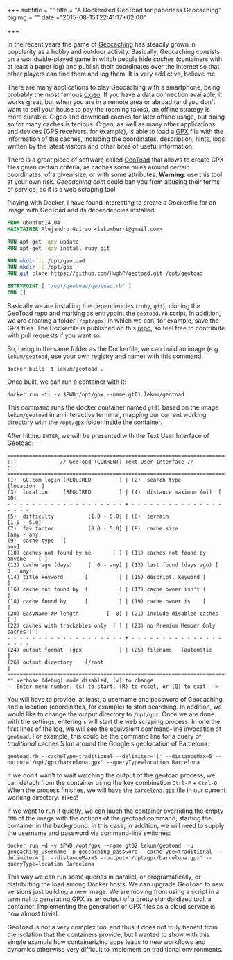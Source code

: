 +++
subtitle = ""
title = "A Dockerized GeoToad for paperless Geocaching"
bigimg = ""
date ="2015-08-15T22:41:17+02:00"

+++

In the recent years the game of [Geocaching](https://www.geocaching.com/) has steadily grown in popularity as a hobby and outdoor activity. Basically, Geocaching consists on a worldwide-played game in which people hide *caches* (containers with at least a paper log) and publish their coordinates over the internet so that other players can find them and log them. It is very addictive, believe me.

<!-- TEASER_END -->

There are many applications to play Geocaching with a smartphone, being probably the most famous [c:geo](http://www.cgeo.org/). If you have a data connection available, it works great, but when you are in a remote area or abroad (and you don't want to sell your house to pay the roaming taxes), an offline strategy is more suitable. C:geo and download caches for later offline usage, but doing so for many caches is tedious. C:geo, as well as many other applications and devices (GPS receivers, for example), is able to load a [GPX](https://en.wikipedia.org/wiki/GPS_Exchange_Format) file with the information of the caches, including the coordinates, description, hints, logs written by the latest visitors and other bites of useful information.

There is a great piece of software called [GeoToad](https://github.com/HughP/geotoad) that allows to create GPX files given certain criteria, as caches some miles around certain coordinates, of a given size, or with some attributes. **Warning**: use this tool at your own risk. *Geocaching.com* could ban you from abusing their terms of service, as it is a web scraping tool.

Playing with Docker, I have found interesting to create a Dockerfile for an image with GeoToad and its dependencies installed:

```Dockerfile
FROM ubuntu:14.04
MAINTAINER Alejandro Guirao <lekumberri@gmail.com>

RUN apt-get -qqy update
RUN apt-get -qqy install ruby git

RUN mkdir -p /opt/geotoad
RUN mkdir -p /opt/gpx
RUN git clone https://github.com/HughP/geotoad.git /opt/geotoad

ENTRYPOINT [ "/opt/geotoad/geotoad.rb" ]
CMD []
```

Basically we are installing the dependencies (`ruby`, `git`), cloning the GeoToad repo and marking as entrypoint the `geotoad.rb` script. In addition, we are creating a folder (`/opt/gpx`) in which we can, for example, save the GPX files. The Dockerfile is published on this [repo](https://github.com/lekum/geotoad-docker), so feel free to contribute with pull requests if you want so.

So, being in the same folder as the Dockerfile, we can build an image (e.g. `lekum/geotoad`, use your own registry and name) with this command:

```
docker build -t lekum/geotoad .
```

Once built, we can run a container with it:

```
docker run -ti -v $PWD:/opt/gpx --name gt01 lekum/geotoad
```

This command runs the docker container named `gt01` based on the image `lekum/geotoad` in an interactive terminal, mapping our current working directory with the `/opt/gpx` folder inside the container.

After hitting `ENTER`, we will be presented with the Text User Interface of Geotoad:

```
==============================================================================
:::              // GeoToad (CURRENT) Text User Interface //               :::
==============================================================================
(1)  GC.com login [REQUIRED         ] | (2)  search type          [location  ]
(3)  location     [REQUIRED         ] | (4)  distance maximum (mi)  [      10]
- - - - - - - - - - - - - - - - - - - + - - - - - - - - - - - - - - - - - - -
(5)  difficulty           [1.0 - 5.0] | (6)  terrain               [1.0 - 5.0]
(7)  fav factor           [0.0 - 5.0] | (8)  cache size            [any - any]
(9)  cache type   [                                                       any]
(10) caches not found by me       [ ] | (11) caches not found by anyone    [ ]
(12) cache age (days)     [  0 - any] | (13) last found (days ago) [  0 - any]
(14) title keyword       [          ] | (15) descript. keyword [             ]
(16) cache not found by  [          ] | (17) cache owner isn't [             ]
(18) cache found by      [          ] | (19) cache owner is    [             ]
(20) EasyName WP length         [  0] | (21) include disabled caches       [ ]
(22) caches with trackables only  [ ] | (23) no Premium Member Only caches [ ]
- - - - - - - - - - - - - - - - - - - + - - - - - - - - - - - - - - - - - - -
(24) output format  [gpx            ] | (25) filename   [automatic           ]
(26) output directory    [/root                                              ]
==============================================================================
** Verbose (debug) mode disabled, (v) to change
-- Enter menu number, (s) to start, (R) to reset, or (Q) to exit --> 
```

You will have to provide, at least, a username and password of Geocaching, and a location (coordinates, for example) to start searching. In addition, we would like to change the output directory to `/opt/gpx`. Once we are done with the settings, entering `s` will start the web scraping process. In one the first lines of the log, we will see the equivalent command-line invocation of `geotoad`. For example, this could be the command line for a query of *traditional* caches 5 km around the Google's geolocation of Barcelona:

```
geotoad.rb --cacheType=traditional --delimiter='|' --distanceMax=5 --output='/opt/gpx/barcelona.gpx' --queryType=location Barcelona
```

If we don't wan't to wait watching the output of the geotoad process, we can detach from the container using the key combination `Ctrl-P` + `Ctrl-Q`. When the process finishes, we will have the `barcelona.gpx` file in our current working directory. Yikes!

If we want to run it quietly, we can lauch the container overriding the empty `CMD` of the image with the options of the geotoad command, starting the container in the background. In this case, in addition, we will need to supply the username and password via command-line switches:

```
docker run -d -v $PWD:/opt/gpx --name gt02 lekum/geotoad  -u geocaching_username -p geocaching_password --cacheType=traditional --delimiter='|' --distanceMax=5 --output='/opt/gpx/barcelona.gpx' --queryType=location Barcelona
```

This way we can run some queries in parallel, or programatically, or distributing the load among Docker hosts. We can upgrade GeoToad to new versions just building a new image. We are moving from using a script in a terminal to generating GPX as an output of a pretty standardized tool, a container. Implementing the generation of GPX files as a cloud service is now almost trivial.

GeoToad is not a very complex tool and thus it does not truly benefit from the isolation that the containers provide, but I wanted to show with this simple example how containerizing apps leads to new workflows and dynamics otherwise very difficult to implement on traditional environments.
